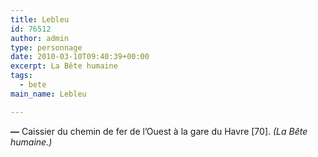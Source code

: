 ```yaml
---
title: Lebleu
id: 76512
author: admin
type: personnage
date: 2010-03-10T09:40:39+00:00
excerpt: La Bête humaine
tags:
  - bete
main_name: Lebleu

---
```

**—** Caissier du chemin de fer de l&rsquo;Ouest à la gare du Havre [70]. _(La Bête humaine.)_